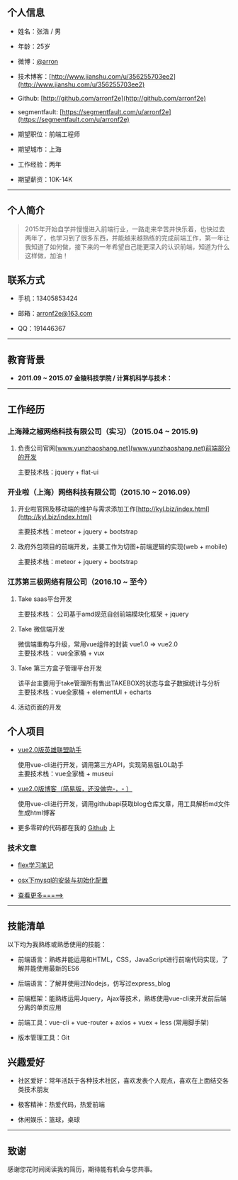 ## 个人信息

 - 姓名：张浩 / 男
 
 - 年龄：25岁
 
 - 微博：[@arron](http://weibo.com/tonyrmb) 
 
 - 技术博客：[http://www.jianshu.com/u/356255703ee2](http://www.jianshu.com/u/356255703ee2)
 
 - Github: [http://github.com/arronf2e](http://github.com/arronf2e)
 
 - segmentfault: [https://segmentfault.com/u/arronf2e](https://segmentfault.com/u/arronf2e)
 
 - 期望职位：前端工程师
 
 - 期望城市：上海
 
 - 工作经验：两年
 
 - 期望薪资：10K-14K
 
---

## 个人简介

> 2015年开始自学并慢慢进入前端行业，一路走来辛苦并快乐着，也快过去两年了，也学习到了很多东西，并能越来越熟练的完成前端工作，第一年让我知道了如何做，接下来的一年希望自己能更深入的认识前端，知道为什么这样做，加油！

## 联系方式

- 手机：13405853424

- 邮箱：arronf2e@163.com

- QQ：191446367

---

## 教育背景

 - **2011.09 ~ 2015.07 金陵科技学院 / 计算机科学与技术：**

---

## 工作经历

###  上海辣之椒网络科技有限公司（实习）（2015.04 ~ 2015.9)

1. 负责公司官网[www.yunzhaoshang.net](www.yunzhaoshang.net)前端部分的开发

	 主要技术栈：jquery + flat-ui


### 开业啦（上海）网络科技有限公司（2015.10 ~ 2016.09）

1. 开业啦官网及移动端的维护与需求添加工作[http://kyl.biz/index.html](http://kyl.biz/index.html) 
 

	 主要技术栈：meteor + jquery + bootstrap


2. 政府外包项目的前端开发，主要工作为切图+前端逻辑的实现(web + mobile)


 	主要技术栈：meteor + jquery + bootstrap


### 江苏第三极网络有限公司（2016.10 ~ 至今）

1. Take saas平台开发  
	
	主要技术栈： 公司基于amd规范自创前端模块化框架 + jquery

2. Take 微信端开发  
	
	微信端重构与升级，常用vue组件的封装 vue1.0 => vue2.0  
	主要技术栈： vue全家桶 + vux	

3. Take 第三方盒子管理平台开发

	该平台主要用于take管理所有售出TAKEBOX的状态与盒子数据统计与分析  
	主要技术栈：vue全家桶 + elementUI + echarts

4. 活动页面的开发


## 个人项目


 - [vue2.0版英雄联盟助手](https://github.com/arronf2e/Vue2.0LOL)  
 
 	使用vue-cli进行开发，调用第三方API，实现简易版LOL助手  
 	主要技术栈：vue全家桶 + museui

 - [vue2.0版博客（简易版，还没做完-，- ）](https://github.com/arronf2e/vue2-blog-ghpages)  
 
 	使用vue-cli进行开发，调用githubapi获取blog仓库文章，用工具解析md文件生成html博客
  
 - 更多零碎的代码都在我的 [Github](https://github.com/arronf2e) 上

### 技术文章

- [flex学习笔记](http://www.jianshu.com/p/70e1d943dd51)

- [osx下mysql的安装与初始化配置](http://www.jianshu.com/p/bfb2569a017f)

- [查看更多=====>](http://www.jianshu.com/u/356255703ee2)

---

## 技能清单

以下均为我熟练或熟悉使用的技能：

- 前端语言：熟练并能运用和HTML，CSS，JavaScript进行前端代码实现，了解并能使用最新的ES6

- 后端语言：了解并使用过Nodejs，仿写过express_blog

- 前端框架：能熟练运用Jquery，Ajax等技术，熟练使用vue-cli来开发前后端分离的单页应用

- 前端工具：vue-cli + vue-router + axios + vuex + less (常用脚手架)

- 版本管理工具：Git

## 兴趣爱好

- 社区爱好：常年活跃于各种技术社区，喜欢发表个人观点，喜欢在上面结交各类技术朋友

- 极客精神：热爱代码，热爱前端

- 休闲娱乐：篮球，桌球

---

## 致谢

感谢您花时间阅读我的简历，期待能有机会与您共事。
